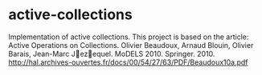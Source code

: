 active-collections
==================

Implementation of active collections.
This project is based on the article: Active Operations on Collections. Olivier Beaudoux, Arnaud Blouin, Olivier Barais, Jean-Marc Jezequel. MoDELS 2010. Springer. 2010. http://hal.archives-ouvertes.fr/docs/00/54/27/63/PDF/Beaudoux10a.pdf
